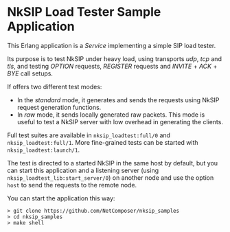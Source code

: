 # NkSIP Load Tester Sample Application

This Erlang application is a _Service_ implementing a  simple SIP load tester.

Its purpose is to test NkSIP under heavy load, using transports _udp_, _tcp_ and _tls_, and testing _OPTION_ requests, _REGISTER_ requests and _INVITE_ + _ACK_ + _BYE_ call setups. 

If offers two different test modes:

* In the _standard_ mode, it generates and sends the requests using NkSIP request generation functions.
* In _raw_ mode, it sends locally generated raw packets. This mode is useful to test a NkSIP server with low overhead in generating the clients.

Full test suites are available in `nksip_loadtest:full/0` and `nksip_loadtest:full/1`. More fine-grained tests can be started with `nksip_loadtest:launch/1`.

The test is directed to a started NkSIP in the same host by default, but you can start this application and a listening server (using `nksip_loadtest_lib:start_server/0`) on another node and use the option `host` to send the requests to the remote node.

You can start the application this way:
```
> git clone https://github.com/NetComposer/nksip_samples
> cd nksip_samples
> make shell
```
